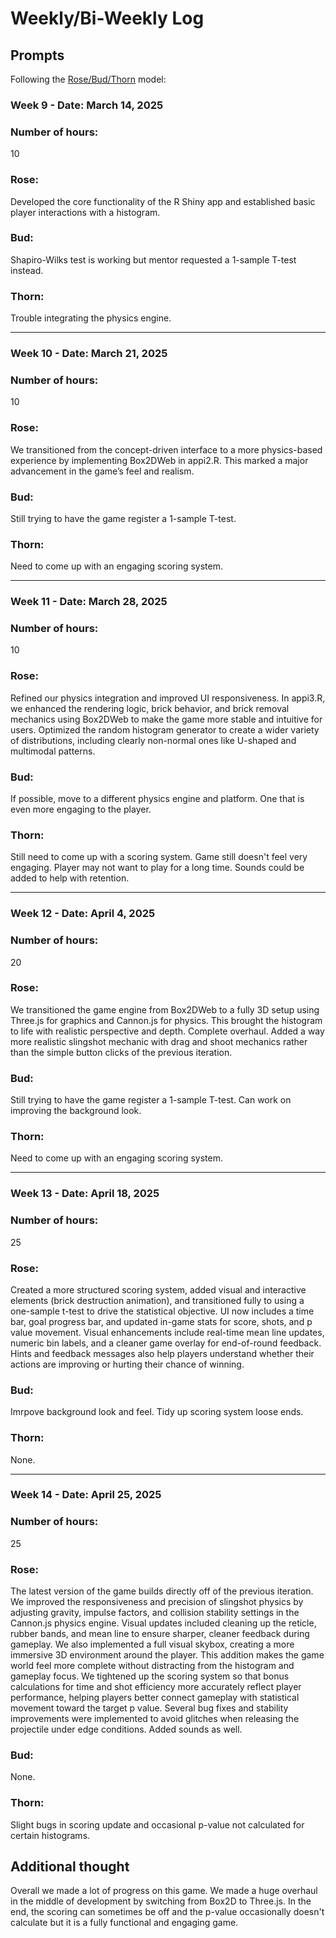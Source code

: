 # Weekly/Bi-Weekly Log

## Prompts
Following the [Rose/Bud/Thorn](https://www.panoramaed.com/blog/rose-bud-thorn-activity-and-worksheet#:~:text=%22Rose%2C%20Bud%2C%20Thorn%22%20is%20a%20mindful%20design%2D,day%2C%20week%2C%20or%20month.) model:

### Week 9 - Date: March 14, 2025


### Number of hours: 
10 

### Rose:
Developed the core functionality of the R Shiny app and established basic player interactions with a histogram.


### Bud: 
Shapiro-Wilks test is working but mentor requested a 1-sample T-test instead. 

### Thorn: 
Trouble integrating the physics engine. 


---

### Week 10 - Date: March 21, 2025


### Number of hours: 
10 

### Rose:
We transitioned from the concept-driven interface to a more physics-based experience by implementing Box2DWeb in appi2.R. This marked a major advancement in the game’s feel and realism.


### Bud: 
Still trying to have the game register a 1-sample T-test.

### Thorn: 
Need to come up with an engaging scoring system. 



---

### Week 11 - Date: March 28, 2025


### Number of hours: 
10 

### Rose:
Refined our physics integration and improved UI responsiveness. In appi3.R, we enhanced the rendering logic, brick behavior, and brick removal mechanics using Box2DWeb to make the game more stable and intuitive for users.
Optimized the random histogram generator to create a wider variety of distributions, including clearly non-normal ones like U-shaped and multimodal patterns.

### Bud: 
If possible, move to a different physics engine and platform. One that is even more engaging to the player.

### Thorn: 
Still need to come up with a scoring system. Game still doesn't feel very engaging. Player may not want to play for a long time. Sounds could be added to help with retention.


---

### Week 12 - Date: April 4, 2025



### Number of hours: 
20 

### Rose:
We transitioned the game engine from Box2DWeb to a fully 3D setup using Three.js for graphics and Cannon.js for physics. This brought the histogram to life with realistic perspective and depth. Complete overhaul. Added a way more realistic slingshot mechanic with drag and shoot mechanics rather than the simple button clicks of the previous iteration.

### Bud: 
Still trying to have the game register a 1-sample T-test. Can work on improving the background look.

### Thorn: 
Need to come up with an engaging scoring system. 


---

### Week 13 - Date: April 18, 2025


### Number of hours: 
25 

### Rose:
Created a more structured scoring system, added visual and interactive elements (brick destruction animation), and transitioned fully to using a one-sample t-test to drive the statistical objective. UI now includes a time bar, goal progress bar, and updated in-game stats for score, shots, and p value movement. Visual enhancements include real-time mean line updates, numeric bin labels, and a cleaner game overlay for end-of-round feedback. Hints and feedback messages also help players understand whether their actions are improving or hurting their chance of winning.

### Bud: 
Imrpove background look and feel. Tidy up scoring system loose ends.

### Thorn: 
None.


---

### Week 14 - Date: April 25, 2025


### Number of hours: 
25 

### Rose:
The latest version of the game builds directly off of the previous iteration. We improved the responsiveness and precision of slingshot physics by adjusting gravity, impulse factors, and collision stability settings in the Cannon.js physics engine. Visual updates included cleaning up the reticle, rubber bands, and mean line to ensure sharper, cleaner feedback during gameplay. We also implemented a full visual skybox, creating a more immersive 3D environment around the player. This addition makes the game world feel more complete without distracting from the histogram and gameplay focus.
We tightened up the scoring system so that bonus calculations for time and shot efficiency more accurately reflect player performance, helping players better connect gameplay with statistical movement toward the target p value. Several bug fixes and stability improvements were implemented to avoid glitches when releasing the projectile under edge conditions.
Added sounds as well.

### Bud: 
None.

### Thorn: 
Slight bugs in scoring update and occasional p-value not calculated for certain histograms.

## Additional thought
Overall we made a lot of progress on this game. We made a huge overhaul in the middle of development by switching from Box2D to Three.js. In the end, the scoring can sometimes be off and the p-value occasionally doesn't calculate but it is a fully functional and engaging game.